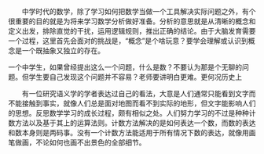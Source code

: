 &ensp;&ensp;&ensp;&ensp;中学时代的数学，除了学习如何把数学当做一个工具解决实际问题之外，有个很重要的目的就是为将来学习数学分析做好准备。分析的意思就是从清晰的概念和定义出发，排除直觉的干扰，运用逻辑规则，推出正确的结论。由于大脑发育需要一个过程，这里首先会面对的挑战是，“概念”是个啥玩意？要学会理解或认识到概念是一个既抽象又独立的存在。

一个中学生，如果曾经提出这么一个问题，什么是数？不要认为那是个无聊的问题。但学生要自己发现这个问题并不容易？老师要讲明白更难。更何况历史上

&ensp;&ensp;&ensp;&ensp;有一位研究语义学的学者表达过自己的看法，大意是人们通常只能看到文字而不能接触到事实，就像人们总是面对地图而看不到实际的地形，但文字能影响人们的思想。反思数学学习的成长过程，颇有相似之处。人们努力学习的不过是种种计数方法以及基于其上的运算法则。计数方法解决的是如何表达一个数，而数的表达和数本身则是两码事。没有一个计数方法能适用于所有情况下数的表达，就像用画笔做画，不论如何也画不出景色的全部细节。